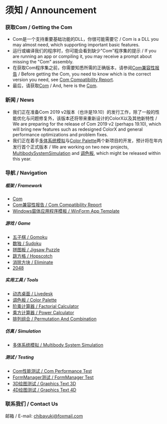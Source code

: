 # 须知 / Announcement

### 获取Com / Getting the Com
- Com是一个支持重要基础功能的DLL，你很可能需要它 / Com is a DLL you may almost need, which supporting important basic features.
- 运行或编译我们的程序时，你可能会看到缺少"Com"程序集的提示 / If you are running an app or compiling it, you may receive a prompt about missing the "Com" assembly.
- 在获取Com程序集之前，你需要知悉所需的正确版本，请参阅[Com兼容性报告](https://github.com/chibayuki/ComCmptReport) / Before getting the Com, you need to know which is the correct version you need, see [Com Compatibility Report](https://github.com/chibayuki/ComCmptReport).
- 最后，请获取[Com](https://github.com/chibayuki/Com) / And, here is the [Com](https://github.com/chibayuki/Com).

### 新闻 / News
- 我们正在准备Com 2019 v2版本（也许是19.10）的发行工作，除了一般的性能优化与问题修复外，该版本还将带来重新设计的ColorX以及其他新特性 / We are preparing for the release of Com 2019 v2 (perhaps 19.10), which will bring new features such as redesigned ColorX and general performance optimizations and problem fixes.
- 我们正在着手[多体系统模拟](https://github.com/chibayuki/MultibodySystemSimulation)与[Color Palette](https://github.com/chibayuki/ColorPalette)两个新项目的开发，预计将在年内发行首个正式版本 / We are working on two new projects, [MultibodySystemSimulation](https://github.com/chibayuki/MultibodySystemSimulation) and [调色板](https://github.com/chibayuki/ColorPalette), which might be released within this year.

### 导航 / Navigation
##### 框架 / Framework
- [Com](https://github.com/chibayuki/Com)
- [Com兼容性报告 / Com Compatibility Report](https://github.com/chibayuki/ComCmptReport)
- [Windows窗体应用程序模板 / WinForm App Template](https://github.com/chibayuki/WinFormAppTemplate)

##### 游戏 / Game
- [五子棋 / Gomoku](https://github.com/chibayuki/Gomoku)
- [数独 / Sudoku](https://github.com/chibayuki/Sudoku)
- [拼图板 / Jigsaw Puzzle](https://github.com/chibayuki/JigsawPuzzle)
- [跳方格 / Hopscotch](https://github.com/chibayuki/Hopscotch)
- [消除方块 / Eliminate](https://github.com/chibayuki/Eliminate)
- [2048](https://github.com/chibayuki/2048)

##### 实用工具 / Tools
- [动态桌面 / Livedesk](https://github.com/chibayuki/Livedesk)
- [调色板 / Color Palette](https://github.com/chibayuki/ColorPalette)
- [阶乘计算器 / Factorial Calculator](https://github.com/chibayuki/FactorialCalculator)
- [乘方计算器 / Power Calculator](https://github.com/chibayuki/PowerCalculator)
- [排列组合 / Permutation And Combination](https://github.com/chibayuki/PermutationAndCombination)

##### 仿真 / Simulation
- [多体系统模拟 / Multibody System Simulation](https://github.com/chibayuki/MultibodySystemSimulation)

##### 测试 / Testing
- [Com性能测试 / Com Performance Test](https://github.com/chibayuki/ComPerfTest)
- [FormManager测试 / FormManager Test](https://github.com/chibayuki/FormManagerTest)
- [3D绘图测试 / Graphics Text 3D](https://github.com/chibayuki/GraphicsText3D)
- [4D绘图测试 / Graphics Text 4D](https://github.com/chibayuki/GraphicsText4D)

### 联系我们 / Contact Us
邮箱 / E-mail: chibayuki@foxmail.com
